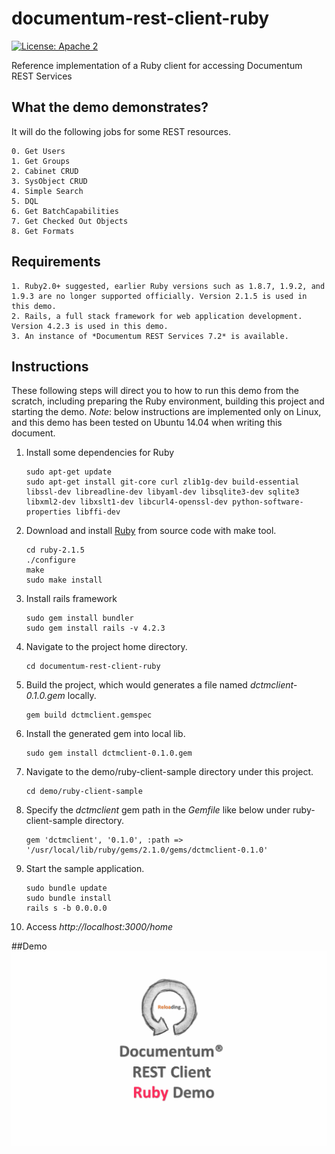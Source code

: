 # documentum-rest-client-ruby
[![License: Apache 2](https://img.shields.io/badge/license-Apache%202.0-brightgreen.svg)](http://www.apache.org/licenses/LICENSE-2.0)

Reference implementation of a Ruby client for accessing Documentum REST Services

## What the demo demonstrates?
It will do the following jobs for some REST resources.
```
0. Get Users
1. Get Groups
2. Cabinet CRUD
3. SysObject CRUD
4. Simple Search
5. DQL 
6. Get BatchCapabilities
7. Get Checked Out Objects
8. Get Formats
```

## Requirements
```
1. Ruby2.0+ suggested, earlier Ruby versions such as 1.8.7, 1.9.2, and 1.9.3 are no longer supported officially. Version 2.1.5 is used in this demo.
2. Rails, a full stack framework for web application development. Version 4.2.3 is used in this demo.
3. An instance of *Documentum REST Services 7.2* is available.
```

## Instructions  
These following steps will direct you to how to run this demo from the scratch, including preparing the Ruby environment, building this project and starting the demo.
*Note*: below instructions are implemented only on Linux, and this demo has been tested on Ubuntu 14.04 when writing this document. 

1. Install some dependencies for Ruby
    ```
    sudo apt-get update
    sudo apt-get install git-core curl zlib1g-dev build-essential libssl-dev libreadline-dev libyaml-dev libsqlite3-dev sqlite3 libxml2-dev libxslt1-dev libcurl4-openssl-dev python-software-properties libffi-dev
    ```
2. Download and install [Ruby](https://www.ruby-lang.org/en/downloads/) from source code with make tool.
    ```
    cd ruby-2.1.5
    ./configure
    make
    sudo make install
    ``` 
3. Install rails framework
    ```
    sudo gem install bundler
    sudo gem install rails -v 4.2.3
    ```
4. Navigate to the project home directory.
    ```
    cd documentum-rest-client-ruby 
    ```
5. Build the project, which would generates a file named *dctmclient-0.1.0.gem* locally.
    ```
    gem build dctmclient.gemspec
    ```
6. Install the generated gem into local lib.
    ```
    sudo gem install dctmclient-0.1.0.gem
    ``` 
7. Navigate to the demo/ruby-client-sample directory under this project.
    ```
    cd demo/ruby-client-sample
    ```
8. Specify the *dctmclient* gem path in the *Gemfile* like below under ruby-client-sample directory.
    ```
    gem 'dctmclient', '0.1.0', :path => '/usr/local/lib/ruby/gems/2.1.0/gems/dctmclient-0.1.0'
    ```
9. Start the sample application.
    ```
    sudo bundle update
    sudo bundle install
    rails s -b 0.0.0.0
    ```
10. Access *http://localhost:3000/home*

##Demo
<img src="demo/ruby-demo.gif" width="1000">

